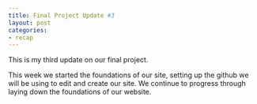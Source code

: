 ```yaml
---
title: Final Project Update #3
layout: post
categories:
- recap
---
```

This is my third update on our final project.

This week we started the foundations of our site, setting up the github we will be using to edit and create our site. We continue to progress through laying down the foundations of our website.
